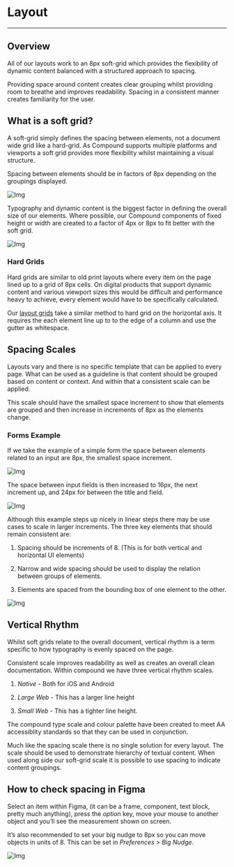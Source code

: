 
# Layout

---

## Overview

All of our layouts work to an 8px soft-grid which provides the flexibility of dynamic content balanced with a structured approach to spacing.

Providing space around content creates clear grouping whilst providing room to breathe and improves readability. Spacing in a consistent manner creates familiarity for the user.

## What is a soft grid?

A soft-grid simply defines the spacing between elements, not a document wide grid like a hard-grid. As Compound supports multiple platforms and viewports a soft grid provides more flexibility whilst maintaining a visual structure.

Spacing between elements should be in factors of 8px depending on the groupings displayed.

![Img](https://studio-assets.supernova.io/design-systems/16150/c1c3fc35-7845-4e16-9337-53b9659083a4.png?Expires=1977609600&Policy=eyJTdGF0ZW1lbnQiOlt7IlJlc291cmNlIjoiaHR0cHM6Ly9zdHVkaW8tYXNzZXRzLnN1cGVybm92YS5pby9kZXNpZ24tc3lzdGVtcy8xNjE1MC9jMWMzZmMzNS03ODQ1LTRlMTYtOTMzNy01M2I5NjU5MDgzYTQucG5nIiwiQ29uZGl0aW9uIjp7IkRhdGVMZXNzVGhhbiI6eyJBV1M6RXBvY2hUaW1lIjoxOTc3NjA5NjAwfX19XX0_&Signature=ZUFw2MpXatI7bs2RDC-etk~~MRF8xWgg7BXlD--AkOmO1Vtv9nBguJ0PuRO3cvb0JqZVWHzPx8SnVkNIita0doW-5oOgBaTaqk0GbGqo-w8P51G7LmlZzzhho307ZlQf6d8H8zRGAba1J3BZlcY89chuWjgviMzA32e~WeZHHEIPcPXDkjmfBmQ1WJwutoXgYk1XfW2p298YhQxqFY9bUcbqyIGCVlw4kskgFjgz3PucDtbueNv9FjLmA7l9XDv898GwdkBQApLrl-IIdvVmaMofiVFurthwuSlpFyzHuJWnLEyKkAsc6GsQWr1ie~W-od1sHuN43ZnI9CaMdki-TQ__&Key-Pair-Id=APKAJGK34LCCAUR7N6LA)

Typography and dynamic content is the biggest factor in defining the overall size of our elements. Where possible, our Compound components of fixed height or width are created to a factor of 4px or 8px to fit better with the soft grid.

![Img](https://studio-assets.supernova.io/design-systems/16150/7b2411dc-c6be-4449-8b60-8d5eb5b54ee0.png?Expires=1977609600&Policy=eyJTdGF0ZW1lbnQiOlt7IlJlc291cmNlIjoiaHR0cHM6Ly9zdHVkaW8tYXNzZXRzLnN1cGVybm92YS5pby9kZXNpZ24tc3lzdGVtcy8xNjE1MC83YjI0MTFkYy1jNmJlLTQ0NDktOGI2MC04ZDVlYjViNTRlZTAucG5nIiwiQ29uZGl0aW9uIjp7IkRhdGVMZXNzVGhhbiI6eyJBV1M6RXBvY2hUaW1lIjoxOTc3NjA5NjAwfX19XX0_&Signature=MCp3ZbN64sGuEjKWMHMx8Vv2p9rQeFiNs0uIm2uW2EYvseIsDDyCiaX0-HUwScpe2M8jpqPlSeV8P74rfZDRm66AUCQGOfxTwP5YSbQzTDb6q2KTn18wK3l41j8dH5Kir~8lB3~BYFuE5JOpPIYrIVyL74oe-IQq-3tdTC61LUr0oBkM0-M6vQwDGdD9xv4cDum4LtlxDJJcGrEkRA4~mjIGD-ujwsh1ucgGH7AFBbqHchqBdKH3vm~wCAUTEYQrpGsDWV72dMMMdYRRmqTqooJCJaXpvBMzLnNdMQw1ZSY9OayiuL-8Qo54Iqv9yDRylYUAXqwISWc7prCKzfH9uw__&Key-Pair-Id=APKAJGK34LCCAUR7N6LA)

### Hard Grids

Hard grids are similar to old print layouts where every item on the page lined up to a grid of 8px cells. On digital products that support dynamic content and various viewport sizes this would be difficult and performance heavy to achieve, every element would have to be specifically calculated.

Our [layout grids](https://www.notion.so/Responsive-Design-759f5be5df014dff93a8a4aa1d10ba2a) take a similar method to hard grid on the horizontal axis. It requires the each element line up to to the edge of a column and use the gutter as whitespace.

## Spacing Scales

Layouts vary and there is no specific template that can be applied to every page. What can be used as a guideline is that content should be grouped based on content or context. And within that a consistent scale can be applied.

This scale should have the smallest space increment to show that elements are grouped and then increase in increments of 8px as the elements change.

### Forms Example

If we take the example of a simple form the space between elements related to an input are 8px, the smallest space increment.

![Img](https://studio-assets.supernova.io/design-systems/16150/3209ecb6-1487-4cd7-9462-d2e28155d0a3.png?Expires=1977609600&Policy=eyJTdGF0ZW1lbnQiOlt7IlJlc291cmNlIjoiaHR0cHM6Ly9zdHVkaW8tYXNzZXRzLnN1cGVybm92YS5pby9kZXNpZ24tc3lzdGVtcy8xNjE1MC8zMjA5ZWNiNi0xNDg3LTRjZDctOTQ2Mi1kMmUyODE1NWQwYTMucG5nIiwiQ29uZGl0aW9uIjp7IkRhdGVMZXNzVGhhbiI6eyJBV1M6RXBvY2hUaW1lIjoxOTc3NjA5NjAwfX19XX0_&Signature=RCkkSYnPipQ4n45SUhrDE4mRprN2nxtfyibClELVlTv-Aac-vmiB8lTzCh8x9D6vTTwkf0BGHgrstuOytnu6epCK2h~AW9MnN05ANrYBXcBEdPTJgHMAXtXqgLPJkq20QivtT~kt43LZLI7~02NW1srbDXJU-Jl5wd0macxPrWIadsLOh-jAzhkisQZc1~glelBsPcDiCVrWrG-wGiqEt826JtWwcJYQKeZBdVtcmzpXiEmoP5nu8Jr5~22AXLNYHnoHLWZTkL3949KEjwR0jFIqyBiApaUVDEsIsMyQyH6JCFKcGDaUaOIJhnhyehnYrHKfgT3tWIPdmFLWgGqSug__&Key-Pair-Id=APKAJGK34LCCAUR7N6LA)

The space between input fields is then increased to 16px, the next increment up, and 24px for between the title and field.

![Img](https://studio-assets.supernova.io/design-systems/16150/0ff8086d-0a98-4f43-8449-34aca81be09e.png?Expires=1977609600&Policy=eyJTdGF0ZW1lbnQiOlt7IlJlc291cmNlIjoiaHR0cHM6Ly9zdHVkaW8tYXNzZXRzLnN1cGVybm92YS5pby9kZXNpZ24tc3lzdGVtcy8xNjE1MC8wZmY4MDg2ZC0wYTk4LTRmNDMtODQ0OS0zNGFjYTgxYmUwOWUucG5nIiwiQ29uZGl0aW9uIjp7IkRhdGVMZXNzVGhhbiI6eyJBV1M6RXBvY2hUaW1lIjoxOTc3NjA5NjAwfX19XX0_&Signature=mI-6AhFwPYspDeBlcrPqtb9zt~m3~fnHtXNsBs4x2BxINr-95RwHtT5c0IlEHlogoXd~Hg1klJ77RB6Fipv5hAcSytRD34micd0qO7FXwByjR6qDepwYLRnS4Fp31oG6apFnpRugCDTBS9ZAXAughTyqP-irC9QpH-s6be3VwVCHPgkR6MKcB4hcTGyLKWgAIKJLiYVjrI~AOIahi7wb5Er2OsjhvLKK-wAoPvhti3tiSwa8CZYS3D0EoM8D98QHNYM8Mg3Z9s3GwjOoz1U0Au5b-w9L1tQ97qVXXPfzHRolcu~LhC8TAhoopxqbmlkYYC49ssJdBOW8H5XXw3dI3g__&Key-Pair-Id=APKAJGK34LCCAUR7N6LA)

Although this example steps up nicely in linear steps there may be use cases to scale in larger increments. The three key elements that should remain consistent are:

1. Spacing should be increments of 8. (This is for both vertical and horizontal UI elements)

1. Narrow and wide spacing should be used to display the relation between groups of elements.

1. Elements are spaced from the bounding box of one element to the other.

![Img](https://studio-assets.supernova.io/design-systems/16150/c70ad21c-3836-404e-b3cb-297e874ab7cf.png?Expires=1977609600&Policy=eyJTdGF0ZW1lbnQiOlt7IlJlc291cmNlIjoiaHR0cHM6Ly9zdHVkaW8tYXNzZXRzLnN1cGVybm92YS5pby9kZXNpZ24tc3lzdGVtcy8xNjE1MC9jNzBhZDIxYy0zODM2LTQwNGUtYjNjYi0yOTdlODc0YWI3Y2YucG5nIiwiQ29uZGl0aW9uIjp7IkRhdGVMZXNzVGhhbiI6eyJBV1M6RXBvY2hUaW1lIjoxOTc3NjA5NjAwfX19XX0_&Signature=JSi1HQMU~Q3660~vF6JK4-E6E0QW~Bs6ZREf4nQXvxG~Awgc9YDSR7~FkwM4iA4FFBD2W8bAGpVZ527d93YPshjqCrMIhRv5g0J3kRPch8cnzDaIOxoMaaxVE~EAxC-MajNQxHe8Y79o7MU~wEhmBafm24bKA817e7EeKlHMSkb1HnWWRZAcV7dw3-SDceprjE7EnyfT2rgjGwg9Mob2EX2ZRZjUK-Iz4ace3QBO4hDsM7e4rTvmwXWn~f4SU9~8Duke-IJEaL0~GR4Q~wdBU9eHW7bM8q90icGHcelYY5YkIMVnptL3085xAXcJbq81U~k5FLes-Kznud3CJ6rPVg__&Key-Pair-Id=APKAJGK34LCCAUR7N6LA)

## Vertical Rhythm

Whilst soft grids relate to the overall document, vertical rhythm is a term specific to how typography is evenly spaced on the page.

Consistent scale improves readability as well as creates an overall clean documentation. Within compound we have three vertical rhythm scales.

1. *Native* - Both for iOS and Android

1. *Large Web* - This has a larger line height

1. *Small Web* - This has a tighter line height.

The compound type scale and colour palette have been created to meet AA accessiblity standards so that they can be used in conjunction.

Much like the spacing scale there is no single solution for every layout. The scale should be used to demonstrate hierarchy of textual content. When used along side our soft-grid scale it is possible to use spacing to indicate content groupings.

## How to check spacing in Figma

Select an item within Figma, (it can be a frame, component, text block, pretty much anything), press the *option* key, move your mouse to another object and you’ll see the measurement shown on screen.

It’s also recommended to set your big nudge to 8px so you can move objects in units of 8. This can be set in *Preferences > Big Nudge*.

![Img](https://studio-assets.supernova.io/design-systems/16150/0d974118-150e-4b22-968f-5bdff31b3526.png?Expires=1977609600&Policy=eyJTdGF0ZW1lbnQiOlt7IlJlc291cmNlIjoiaHR0cHM6Ly9zdHVkaW8tYXNzZXRzLnN1cGVybm92YS5pby9kZXNpZ24tc3lzdGVtcy8xNjE1MC8wZDk3NDExOC0xNTBlLTRiMjItOTY4Zi01YmRmZjMxYjM1MjYucG5nIiwiQ29uZGl0aW9uIjp7IkRhdGVMZXNzVGhhbiI6eyJBV1M6RXBvY2hUaW1lIjoxOTc3NjA5NjAwfX19XX0_&Signature=Z1B8MVsqvqBz6noUg-1TMVOS0p-qV5-UbjcRlKyP2ozFRS-d~ezkNddyHKIjKv~R7RFIrFiTkijfRWkx-Uthbc2x2JDJlhOvzr4GPszKkdw4Cxl777UXkYZ0J9x8xgEgjtFcJSXZR1ZhCY-P8JYzUnd6pDY7dwLh99gJ4BAggQXAIDEIzBB5kAAY8TcKnrf9k2XgbjLIt8uoqmOI~831j39POS1xsmwB2~y5Id6WCsy4-M9Z1OqrAFQ~JUUoo6k3k4nkw0KcwKJChq0zb8FImqQQcjgI1lsNajDlTmP1k47MSP2jut1et30j36B-wDihtX0B-4a4uLSic~QgVeL3bw__&Key-Pair-Id=APKAJGK34LCCAUR7N6LA)